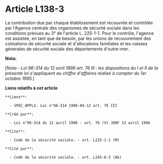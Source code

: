 # Article L138-3

La contribution due par chaque établissement est recouvrée et contrôlée par l'Agence centrale des organismes de sécurité
sociale dans les conditions prévues au 3° de l'article L. 225-1-1. Pour le contrôle, l'agence est assistée, en tant que de
besoin, par les unions de recouvrement des cotisations de sécurité sociale et d'allocations familiales et les caisses
générales de sécurité sociale des départements d'outre-mer.

**Nota:**

[*Nota - Loi 96-314 du 12 avril 1996 art. 76 III : les dispositions du I et II de la présente loi s'appliquent au chiffre
d'affaires réalisé à compter du 1er octobre 1995.*]

**Liens relatifs à cet article**

	**Liens**:

	  - SPEC_APPLI: Loi n°96-314 1996-04-12 art. 76 III

	**Créé par**:

	  - Loi n°96-314 du 12 avril 1996 - art. 76 (V) JORF 13 avril 1996

	**Cite**:

	  - Code de la sécurité sociale. - art. L225-1-1 (M)

	**Cité par**:

	  - Code de la sécurité sociale. - art. L245-6-2 (Ab)
